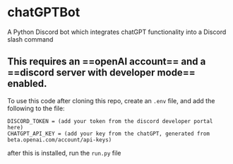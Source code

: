 # chatGPTBot
A Python Discord bot which integrates chatGPT functionality into a Discord slash command

This requires an ==openAI account== and a ==discord server with developer mode== enabled. 
---
To use this code after cloning this repo, create an  ````.env```` file, and add the following to the file:

```` 
DISCORD_TOKEN = (add your token from the discord developer portal here)
CHATGPT_API_KEY = (add your key from the chatGPT, generated from beta.openai.com/account/api-keys)
````

after this is installed, run the ```` run.py ```` file
